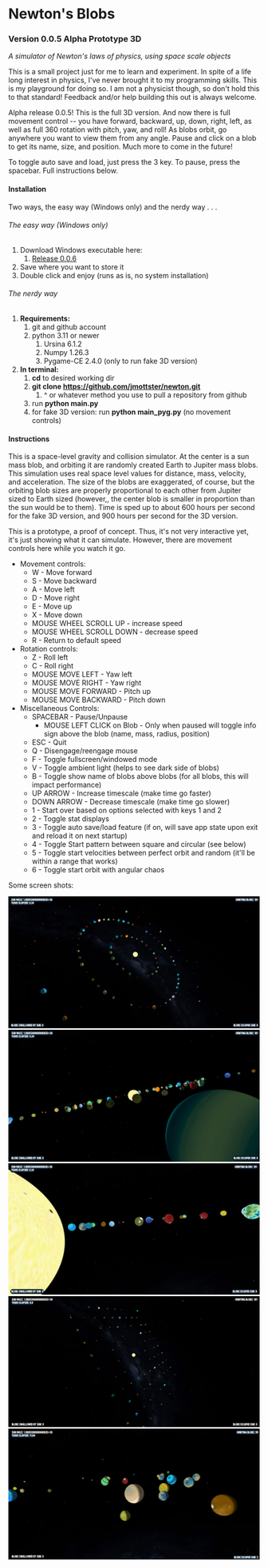 # Newton's Blobs

### Version 0.0.5 Alpha Prototype 3D

*A simulator of Newton's laws of physics, using space scale objects*

This is a small project just for me to learn and experiment. In spite of a life long interest in physics, I've never brought it to my programming skills. This is my playground for doing so. I am not a physicist though, so don't hold this to that standard! Feedback and/or help building this out is always welcome.

Alpha release 0.0.5! This is the full 3D version. And now there is full movement control -- you have forward, backward, up, down, right, left, as well as full 360 rotation with pitch, yaw, and roll! As blobs orbit, go anywhere you want to view them from any angle. Pause and click on a blob to get its name, size, and position. Much more to come in the future!

To toggle auto save and load, just press the 3 key. To pause, press the spacebar. Full instructions below.

#### Installation

Two ways, the easy way (Windows only) and the nerdy way . . .

###### The easy way (Windows only)

1. Download Windows executable here:
   1. [Release 0.0.6](https://github.com/jmottster/newton/releases/download/Release%2Fv0.0.6/newton3D.exe)
2. Save where you want to store it
3. Double click and enjoy (runs as is, no system installation)

###### The nerdy way

1. **Requirements:**
   1. git and github account
   2. python 3.11 or newer
      1. Ursina 6.1.2
      2. Numpy 1.26.3
      3. Pygame-CE 2.4.0 (only to run fake 3D version)
2. **In terminal:**
   1. **cd** to desired working dir
   2. **git clone https://github.com/jmottster/newton.git**
      1. ^ or whatever method you use to pull a repository from github
   3. run **python main.py**
   4. for fake 3D version: run **python main_pyg.py** (no movement controls)

#### Instructions

This is a space-level gravity and collision simulator. At the center is a sun mass blob, and orbiting it are randomly created Earth to Jupiter mass blobs. This simulation uses real space level values for distance, mass, velocity, and acceleration. The size of the blobs are exaggerated, of course, but the orbiting blob sizes are properly proportional to each other from Jupiter sized to Earth sized (however,, the center blob is smaller in proportion than the sun would be to them). Time is sped up to about 600 hours per second for the fake 3D version, and 900 hours per second for the 3D version.

This is a prototype, a proof of concept. Thus, it's not very interactive yet, it's just showing what it can simulate. However, there are movement controls here while you watch it go.

* Movement controls:
  * W - Move forward
  * S - Move backward
  * A - Move left
  * D - Move right
  * E - Move up
  * X - Move down
  * MOUSE WHEEL SCROLL UP - increase speed
  * MOUSE WHEEL SCROLL DOWN - decrease speed
  * R - Return to default speed
* Rotation controls:
  * Z - Roll left
  * C - Roll right
  * MOUSE MOVE LEFT - Yaw left
  * MOUSE MOVE RIGHT - Yaw right
  * MOUSE MOVE FORWARD - Pitch up
  * MOUSE MOVE BACKWARD - Pitch down
* Miscellaneous Controls:
  * SPACEBAR - Pause/Unpause
    * MOUSE LEFT CLICK on Blob - Only when paused will toggle info sign above the blob (name, mass, radius, position)
  * ESC - Quit
  * Q - Disengage/reengage mouse
  * F - Toggle fullscreen/windowed mode
  * V - Toggle ambient light (helps to see dark side of blobs)
  * B - Toggle show name of blobs above blobs (for all blobs, this will impact performance)
  * UP ARROW - Increase timescale (make time go faster)
  * DOWN ARROW - Decrease timescale (make time go slower)
  * 1 - Start over based on options selected with keys 1 and 2
  * 2 - Toggle stat displays
  * 3 - Toggle auto save/load feature (if on, will save app state upon exit and reload it on next startup)
  * 4 - Toggle Start pattern between square and circular (see below)
  * 5 - Toggle start velocities between perfect orbit and random (it'll be within a range that works)
  * 6 - Toggle start orbit with angular chaos

Some screen shots:

<img src="./resources/screen_shot009.png"/>

<img src="./resources/screen_shot010.png"/>

<img src="./resources/screen_shot011.png"/>

<img src="./resources/screen_shot012.png"/>

<img src="./resources/screen_shot013.png"/>
